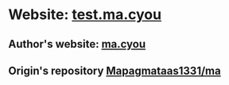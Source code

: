 # Website: [test.ma.cyou](https://test.ma.cyou)

## Author's website: [ma.cyou](https://ma.cyou)

## Origin's repository [Mapagmataas1331/ma](https://github.com/mapagmataas1331/ma)
